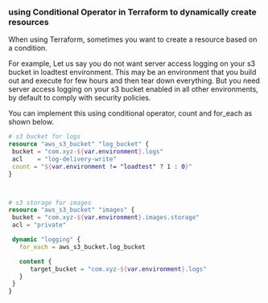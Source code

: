 
### using Conditional Operator in Terraform to dynamically create resources

When using Terraform, sometimes you want to create a resource based on a condition. 

For example, Let us say you do not want server access logging on your s3 bucket in loadtest environment. This may be an environment that you build out and execute for few hours and then tear down everything. But you need server access logging on your s3 bucket enabled in all other environments, by default to comply with security policies.

You can implement this using conditional operator, count and for_each as shown below.



```terraform
# s3 bucket for logs
resource "aws_s3_bucket" "log_bucket" {
 bucket = "com.xyz-${var.environment}.logs"
 acl    = "log-delivery-write"
 count = "${var.environment != "loadtest" ? 1 : 0}"
}



# s3 storage for images
resource "aws_s3_bucket" "images" {
 bucket = "com.xyz-${var.environment}.images.storage"
 acl = "private"

 dynamic "logging" {
   for_each = aws_s3_bucket.log_bucket

   content {
      target_bucket = "com.xyz-${var.environment}.logs"
   }
 }
}
```
